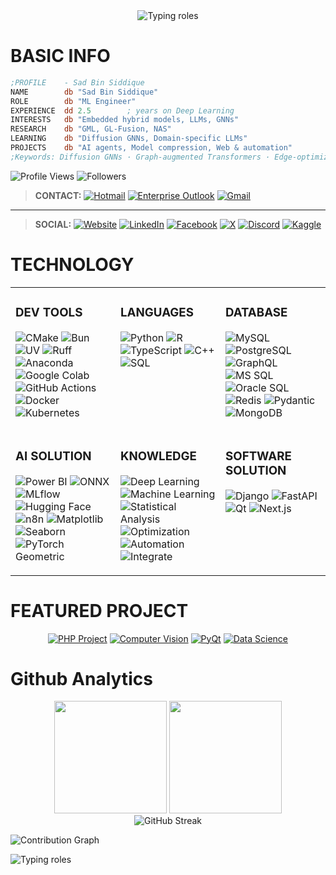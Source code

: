 <div align="center">
  <img src="https://readme-typing-svg.herokuapp.com?font=Fira+Code&weight=600&size=28&duration=3000&pause=1000&color=FFFFFF&center=true&vCenter=true&random=false&width=700&lines=Data+Scientist;ML+Engineer;LLM+Engineer;NLP+Engineer;Backend+Engineer" alt="Typing roles" />
</div>

# **BASIC INFO**

<div align="left">

```asm
;PROFILE    - Sad Bin Siddique
NAME        db "Sad Bin Siddique"
ROLE        db "ML Engineer"
EXPERIENCE  dd 2.5        ; years on Deep Learning
INTERESTS   db "Embedded hybrid models, LLMs, GNNs"
RESEARCH    db "GML, GL-Fusion, NAS"
LEARNING    db "Diffusion GNNs, Domain-specific LLMs"
PROJECTS    db "AI agents, Model compression, Web & automation"
;Keywords: Diffusion GNNs · Graph-augmented Transformers · Edge-optimized LLMs
```

![Profile Views](https://img.shields.io/badge/PROFILE_VIEWS-856-0e75b6?style=for-the-badge&style=flat&borderRadius=50)
![Followers](https://img.shields.io/badge/FOLLOWERS-23-blue?style=for-the-badge&style=flat&borderRadius=50)

</div>

> **CONTACT:**
> <a href="mailto:sadbinsiddique@hotmail.com" title="Hotmail"><img src="https://img.shields.io/badge/Hotmail-0078D4?style=for-the-badge&logo=microsoftoutlook&logoColor=white&style=flat&borderRadius=50" alt="Hotmail"></a>
> <a href="mailto:21-45005-2@student.aiub.edu" title="Enterprise Outlook"><img src="https://img.shields.io/badge/Enterprise_Outlook-0078D4?style=for-the-badge&logo=microsoftoutlook&logoColor=white&style=flat&borderRadius=50" alt="Enterprise Outlook"></a>
> <a href="mailto:sadbinsiddique@gmail.com" title="Email"><img src="https://img.shields.io/badge/Gmail-D14836?style=for-the-badge&logo=gmail&logoColor=white&style=flat&borderRadius=50" alt="Gmail"></a>

---

> **SOCIAL:**
> <a href="https://sadbinsiddique.github.io" title="Website"><img src="https://img.shields.io/badge/Website-000000?style=for-the-badge&logo=vercel&logoColor=white&style=flat&borderRadius=50" alt="Website"></a>
> <a href="https://www.linkedin.com/in/sadbinsiddiquue" title="LinkedIn"><img src="https://img.shields.io/badge/LinkedIn-0077B5?style=for-the-badge&logo=linkedin&logoColor=white&style=flat&borderRadius=50" alt="LinkedIn"></a>
> <a href="https://www.facebook.com/sadbin.siddique.5" title="Facebook"><img src="https://img.shields.io/badge/Facebook-1877F2?style=for-the-badge&logo=facebook&logoColor=white&style=flat&borderRadius=50" alt="Facebook"></a>
> <a href="https://x.com/sadbinsiddique" title="X"><img src="https://img.shields.io/badge/X-000000?style=for-the-badge&logo=x&logoColor=white&style=flat&borderRadius=50" alt="X"></a>
> <a href="https://discord.com/users/481151768554897420" title="Discord"><img src="https://img.shields.io/badge/Discord-5865F2?style=for-the-badge&logo=discord&logoColor=white&style=flat&borderRadius=50" alt="Discord"></a>
> <a href="https://www.kaggle.com/sadbinsiddique" title="Kaggle"><img src="https://img.shields.io/badge/Kaggle-20BEFF?style=for-the-badge&logo=kaggle&logoColor=white&style=flat&borderRadius=50" alt="Kaggle"></a>

# **TECHNOLOGY**

<div align="center">

<table>
<tr>
<td width="33%" valign="top">

### DEV TOOLS

![CMake](https://img.shields.io/badge/CMake-064F8C?style=for-the-badge&logo=cmake&logoColor=white&style=flat&borderRadius=50)
![Bun](https://img.shields.io/badge/Bun-000000?style=for-the-badge&logo=bun&logoColor=white&style=flat&borderRadius=50)
![UV](https://img.shields.io/badge/UV-DE5FE9?style=for-the-badge&logo=uv&logoColor=white&style=flat&borderRadius=50)
![Ruff](https://img.shields.io/badge/Ruff-FCC21B?style=for-the-badge&logo=ruff&logoColor=black&style=flat&borderRadius=50)
![Anaconda](https://img.shields.io/badge/Anaconda-44A833?style=for-the-badge&logo=anaconda&logoColor=white&style=flat&borderRadius=50)
![Google Colab](https://img.shields.io/badge/Google%20Colab-F9AB00?style=for-the-badge&logo=googlecolab&logoColor=white&style=flat&borderRadius=50)
![GitHub Actions](https://img.shields.io/badge/GitHub%20Actions-2088FF?style=for-the-badge&logo=githubactions&logoColor=white&style=flat&borderRadius=50)
![Docker](https://img.shields.io/badge/Docker-2496ED?style=for-the-badge&logo=docker&logoColor=white&style=flat&borderRadius=50)
![Kubernetes](https://img.shields.io/badge/Kubernetes-326CE5?style=for-the-badge&logo=kubernetes&logoColor=white&style=flat&borderRadius=50)

</td>
<td width="33%" valign="top">

### LANGUAGES

![Python](https://img.shields.io/badge/Python_|_100%25-3776AB?style=for-the-badge&logo=python&logoColor=white&style=flat&borderRadius=50)
![R](https://img.shields.io/badge/R_|_97%25-276DC3?style=for-the-badge&logo=r&logoColor=white&style=flat&borderRadius=50)
![TypeScript](https://img.shields.io/badge/TypeScript_|_88%25-3178C6?style=for-the-badge&logo=typescript&logoColor=white&style=flat&borderRadius=50)
![C++](https://img.shields.io/badge/C++_|_95%25-00599C?style=for-the-badge&logo=cplusplus&logoColor=white&style=flat&borderRadius=50)
![SQL](https://img.shields.io/badge/SQL_|_100%25-4479A1?style=for-the-badge&logo=database&logoColor=white&style=flat&borderRadius=50)

</td>
<td width="33%" valign="top">

### DATABASE

![MySQL](https://img.shields.io/badge/MySQL-4479A1?style=for-the-badge&logo=mysql&logoColor=white&style=flat&borderRadius=50)
![PostgreSQL](https://img.shields.io/badge/PostgreSQL-336791?style=for-the-badge&logo=postgresql&logoColor=white&style=flat&borderRadius=50)
![GraphQL](https://img.shields.io/badge/GraphQL-E10098?style=for-the-badge&logo=graphql&logoColor=white&style=flat&borderRadius=50)
![MS SQL](https://img.shields.io/badge/MS_SQL-CC2927?style=for-the-badge&logo=microsoftsqlserver&logoColor=white&style=flat&borderRadius=50)
![Oracle SQL](https://img.shields.io/badge/Oracle_SQL-F80000?style=for-the-badge&logo=oracle&logoColor=white&style=flat&borderRadius=50)
![Redis](https://img.shields.io/badge/Redis-DC382D?style=for-the-badge&logo=redis&logoColor=white&style=flat&borderRadius=50)
![Pydantic](https://img.shields.io/badge/Pydantic-E92063?style=for-the-badge&logo=pydantic&logoColor=white&style=flat&borderRadius=50)
![MongoDB](https://img.shields.io/badge/MongoDB-47A248?style=for-the-badge&logo=mongodb&logoColor=white&style=flat&borderRadius=50)

</td>
</tr>
<tr>
<td width="33%" valign="top">

### AI SOLUTION

![Power BI](https://img.shields.io/badge/Power_BI-F2C811?style=for-the-badge&logo=powerbi&logoColor=black&style=flat&borderRadius=50)
![ONNX](https://img.shields.io/badge/ONNX-005CED?style=for-the-badge&logo=onnx&logoColor=white&style=flat&borderRadius=50)
![MLflow](https://img.shields.io/badge/MLflow-0194E2?style=for-the-badge&logo=mlflow&logoColor=white&style=flat&borderRadius=50)
![Hugging Face](https://img.shields.io/badge/Hugging_Face-FFD21E?style=for-the-badge&logo=huggingface&logoColor=black&style=flat&borderRadius=50)
![n8n](https://img.shields.io/badge/n8n-EA4B71?style=for-the-badge&logo=n8n&logoColor=white&style=flat&borderRadius=50)
![Matplotlib](https://img.shields.io/badge/Matplotlib-11557C?style=for-the-badge&logo=python&logoColor=white&style=flat&borderRadius=50)
![Seaborn](https://img.shields.io/badge/Seaborn-3776AB?style=for-the-badge&logo=python&logoColor=white&style=flat&borderRadius=50)
![PyTorch Geometric](https://img.shields.io/badge/PyTorch_Geometric-EE4C2C?style=for-the-badge&logo=pytorch&logoColor=white&style=flat&borderRadius=50)

</td>
<td width="33%" valign="top">

### KNOWLEDGE

![Deep Learning](https://img.shields.io/badge/Deep_Learning-EE4C2C?style=for-the-badge&logo=pytorch&logoColor=white&style=flat&borderRadius=50)
![Machine Learning](https://img.shields.io/badge/Machine_Learning-ff9933?style=for-the-badge&logo=Scikit-learn&logoColor=white&style=flat&borderRadius=50)
![Statistical Analysis](https://img.shields.io/badge/Statistical_Analysis-276DC3?style=for-the-badge&logo=r&logoColor=white&style=flat&borderRadius=50)
![Optimization](https://img.shields.io/badge/Optimization-615DFF?style=for-the-badge&logo=optuna&logoColor=white&style=flat&borderRadius=50)
![Automation](https://img.shields.io/badge/Automation-EA4B71?style=for-the-badge&logo=n8n&logoColor=white&style=flat&borderRadius=50)
![Integrate](https://img.shields.io/badge/Integrate-da0093?style=for-the-badge&logo=onnx&logoColor=white&style=flat&borderRadius=50)

</td>
<td width="33%" valign="top">

### SOFTWARE SOLUTION

![Django](https://img.shields.io/badge/Django-092E20?style=for-the-badge&logo=django&logoColor=white&style=flat&borderRadius=50)
![FastAPI](https://img.shields.io/badge/FastAPI-009688?style=for-the-badge&logo=fastapi&logoColor=white&style=flat&borderRadius=50)
![Qt](https://img.shields.io/badge/Qt-41CD52?style=for-the-badge&logo=qt&logoColor=white&style=flat&borderRadius=50)
![Next.js](https://img.shields.io/badge/Next.js-000000?style=for-the-badge&logo=next.js&logoColor=white&style=flat&borderRadius=50)
</td>
</tr>
</table>

</div>

# **FEATURED PROJECT**

<div align="center">

[![PHP Project](https://github-readme-stats.vercel.app/api/pin/?username=sadbinsiddique&repo=Car-Rental-System&theme=react&hide_border=true&bg_color=0D1117&title_color=00FFFF&icon_color=00FFFF)](https://github.com/sadbinsiddique/Car-Rental-System)
[![Computer Vision](https://github-readme-stats.vercel.app/api/pin/?username=sadbinsiddique&repo=cvpr&theme=react&hide_border=true&bg_color=0D1117&title_color=00FFFF&icon_color=00FFFF)](https://github.com/sadbinsiddique/cvpr)
[![PyQt](https://github-readme-stats.vercel.app/api/pin/?username=sadbinsiddique&repo=pyqt5_for_windows&theme=react&hide_border=true&bg_color=0D1117&title_color=00FFFF&icon_color=00FFFF)](https://github.com/sadbinsiddique/pyqt5_for_windows)
[![Data Science](https://github-readme-stats.vercel.app/api/pin/?username=sadbinsiddique&repo=ids_final_project_group_11&theme=react&hide_border=true&bg_color=0D1117&title_color=00FFFF&icon_color=00FFFF)](https://github.com/sadbinsiddique/ids_final_project_group_11)
</div>

# **Github Analytics**

<div align="center">
  <img height="180" src="https://github-readme-stats.vercel.app/api?username=sadbinsiddique&show_icons=true&theme=react&include_all_commits=true&count_private=true&hide_border=true&bg_color=0D1117&title_color=00FFFF&icon_color=00FFFF&text_color=FFFFFF"/>
  <img height="180" src="https://github-readme-stats.vercel.app/api/top-langs/?username=sadbinsiddique&layout=compact&theme=react&hide_border=true&bg_color=0D1117&title_color=00FFFF&text_color=FFFFFF&langs_count=8"/>
</div>

<div align="center">
  <img src="https://github-readme-streak-stats.herokuapp.com/?user=sadbinsiddique&theme=react&hide_border=true&background=0D1117&stroke=00FFFF&ring=00FFFF&fire=FF6B6B&currStreakLabel=00FFFF" alt="GitHub Streak" />
</div>

![Contribution Graph](https://github-readme-activity-graph.vercel.app/graph?username=sadbinsiddique&theme=react-dark&hide_border=true&area=true&bg_color=0D1117&color=00FFFF&line=00FFFF&point=FFFFFF)

![Typing roles](https://readme-typing-svg.herokuapp.com?font=Fira+Code&weight=600&size=22&duration=3000&pause=1000&color=FFFFFF&center=true&vCenter=true&random=false&width=1000&lines=Turning+complex+data+into+actionable+intelligence.;Engineering+insight+through+mathematics+and+machine+learning.;Where+data+meets+innovation,+impact+begins.;Bridging+algorithms+with+real-world+understanding.;Driven+by+data,+refined+by+experimentation.;Transforming+uncertainty+into+measurable+outcomes.;Designing+systems+that+learn,+adapt,+and+evolve.;From+raw+data+to+refined+intelligence.;Empowering+decisions+through+predictive+precision.;Building+the+future,+one+model+at+a+time.)
